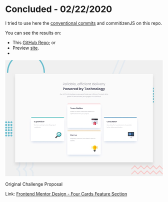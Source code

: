 # Concluded - 02/22/2020

I tried to use here the [conventional commits](https://www.conventionalcommits.org/en/v1.0.0-beta.2/) and commitizenJS on this repo.

You can see the results on:

- This [GitHub Repo](https://github.com/vanribeiro/four-cards-feature-section); or
- Preview [site](https://vanribeiro.github.io/portfolio-pages/projects/frontend/four-cards-feature-section).
- 
![Design preview for the Four card feature section coding challenge](./design/desktop-preview.jpg)

Original Challenge Proposal

Link: [Frontend Mentor Design - Four Cards Feature Section](https://www.frontendmentor.io/challenges/four-card-feature-section-weK1eFYK)
